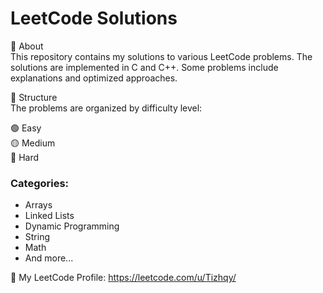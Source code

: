 # LeetCode Solutions
📌 About  
This repository contains my solutions to various LeetCode problems. The solutions are implemented in C and C++. Some problems include explanations and optimized approaches.

📂 Structure  
The problems are organized by difficulty level:

🟢 Easy  
🟡 Medium  
🔴 Hard

### Categories:
- Arrays  
- Linked Lists  
- Dynamic Programming  
- String  
- Math  
- And more...

🔗 My LeetCode Profile: https://leetcode.com/u/Tizhqy/
